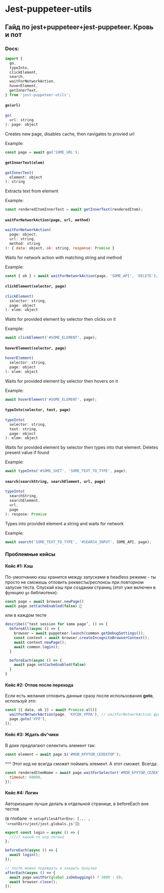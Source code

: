 # Jest-puppeteer-utils

## Гайд по jest+puppeteer+jest-puppeteer. Кровь и пот

### Docs:

```js
import {
  go,
  typeInto,
  clickElement,
  search,
  waitForNetworkAction,
  hoverElement,
  getInnerText,
} from 'jest-puppeteer-utils';
```

#### `go(url)`

```js
go(
  url: string
): page: object
```

Creates new page, disables cache, then navigates to provied url

Example:

```js
const page = await go('SOME_URL');
```

#### `getInnerText(elem)`

```js
getInnerText(
  element: object
): string
```

Extracts text from element

Example:

```js
const renderedItemInnerText = await getInnerText(renderedItem);
```

#### `waitForNetworkAction(page, url, method)`

```js
waitForNetworkAction(
  page: object,
  url: string,
  method: string
): { data: object, ok: string, response: Promise }
```

Waits for network action with matching string and method

Example:

```js
const { ok } = await waitForNetworkAction(page, 'SOME_API', 'DELETE');
```

#### `clickElement(selector, page)`

```js
clickElement(
  selector: string,
  page: object
): elem: object
```

Waits for provided element by selector then clicks on it

Example:

```js
await clickElement('#SOME_ELEMENT', page);
```

#### `hoverElement(selector, page)`

```js
hoverElement(
  selector: string,
  page: object
): elem: object
```

Waits for provided element by selector then hovers on it

Example:

```js
await hoverElement('#SOME_ELEMENT', page);
```

#### `typeInto(selector, text, page)`

```js
typeInto(
  selector: string,
  text: string,
  page: object
): elem: object
```

Waits for provided element by selector then types into that element. Deletes
present value if found

Example:

```js
await typeInto('#SOME_SHIT', 'SOME_TEXT_TO_TYPE', page);
```

#### `search(searchString, searchElement, url, page)`

```js
typeInto(
  searchString,
  searchElement,
  url,
  page
): respose: Promise
```

Types into provided element a string and waits for network

Example:

```js
await search('SOME_TEXT_TO_TYPE', '#SEARCH_INPUT', SOME_API, page);
```

### Проблемные кейсы

#### Кейс #1: Кэш

По-умолчанию кэш хранится между запусками в headless режиме - ты просто не
сможешь отловить реквесты/респонсы при повторном запуске теста. Спускай кэш при
создании страниц (этот уже включен в функцию `go` библиотеки):

```javascript
const page = await browser.newPage()
await page.setCacheEnabled(false) 👏
```

или в каждом тесте

```javascript
describe((‘test session for some page’, () => {
  beforeAll(async () => {
    browser = await puppeteer.launch(common.getDebugSettings());
    const context = await browser.createIncognitoBrowserContext();
    await context.newPage();
    await common.login();
  }

  beforeEach(async () => {
    await page.setCacheEnabled(false)
  }
}
```

#### Кейс #2: Отлов после перехода

Если есть желание отловить данные сразу после использования **goto**, используй
это:

```javascript
const [{ data, ok }] = await Promise.all([
  waitForNetworkAction(page, 'КУСОК_УРЛА'), // waitForNetworkAction функция библиотеки
  page.goto('УРЛ'),
]);
```

#### Кейс #3: Ждать div'чики

В доке предлагают селектить элемент так:

```javascript
const element = await page.$('#МОЙ_КРУТОЙ_СЕЛЕКТОР');
```

^^^ Этот код не всегда сможет поймать элемент. А этот сможет. Всегда:

```javascript
const renderedItemName = await page.waitForSelector('#МОЙ_КРУТОЙ_СЕЛЕКТОР', {
  timeout: 60000,
});
```

#### Кейс #4: Логин

Авторизацию лучше делать в отдельной странице, в beforeEach вне тестов

(в глобале -> `setupFilesAfterEnv: [... , '<rootDir>/jest/jest.globals.js']`):

```javascript
export const login = async () => {
  ///// какой-то код логина
};

beforeEach(async () => {
  await login();
});

// после можно подождать и закрыть браузер
afterEach(async () => {
  await page.waitFor(global.isDebugging() ? 3000 : 0);
  await browser.close();
});
```
